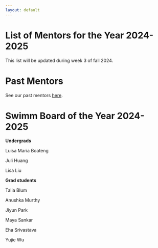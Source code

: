 ```yaml
---
layout: default
---
```


# List of Mentors for the Year 2024-2025
This list will be updated during week 3 of fall 2024.
# Past Mentors
See our past mentors [here](https://swimm.stanford.edu/mentors3.html).
# Swimm Board of the Year 2024-2025


**Undergrads**

Luisa Maria Boateng 

Juli Huang 

Lisa Liu 


**Grad students**

Talia Blum

Anushka Murthy

Jiyun Park

Maya Sankar

Eha Srivastava 

Yujie Wu

